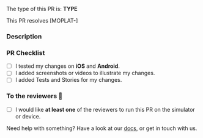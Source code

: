<!--❗️ [WIP] prefix and/or open a draft PR if this is a work in progress -->

The type of this PR is: **TYPE**

<!-- Build / Chore / CI / Docs / Feat / Fix / Perf / Refactor / Revert / Style / Test -->

This PR resolves [MOPLAT-]

<!-- Info, implementation, how to get there, before & after screenshots & videos, follow-up work, etc -->

### Description

### PR Checklist

- [ ] I tested my changes on **iOS** and **Android**.
- [ ] I added screenshots or videos to illustrate my changes.
- [ ] I added Tests and Stories for my changes.

### To the reviewers 👀

- [ ] I would like **at least one** of the reviewers to run this PR on the simulator or device.

Need help with something? Have a look at our [docs], or get in touch with us.

[docs]: /docs/README.md
